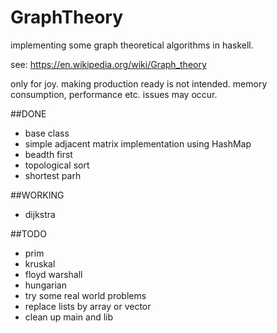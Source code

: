 # GraphTheory
implementing some graph theoretical algorithms in haskell.

see: https://en.wikipedia.org/wiki/Graph_theory

only for joy. making production ready is not intended. memory consumption, performance etc. issues may occur.

##DONE
+ base class
+ simple adjacent matrix implementation using HashMap
+ beadth first
+ topological sort 
+ shortest parh

##WORKING
+ dijkstra

##TODO
+ prim
+ kruskal
+ floyd warshall
+ hungarian
+ try some real world problems 
+ replace lists by array or vector
+ clean up main and lib


